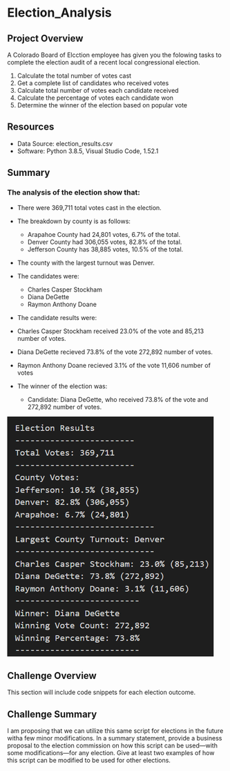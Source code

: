 # Election_Analysis

## Project Overview
A Colorado Board of Elcction employee has given you the folowing tasks to complete the election audit of a recent local congressional election.

1. Calculate the total number of votes cast
2. Get a complete list of candidates who received votes
3. Calculate total number of votes each candidate received
4. Calculate the percentage of votes each candidate won
5. Determine the winner of the election based on popular vote

## Resources
- Data Source: election_results.csv
- Software: Python 3.8.5, Visual Studio Code, 1.52.1

## Summary
### The analysis of the election show that:

- There were 369,711 total votes cast in the election.

- The breakdown by county is as follows:
  * Arapahoe County had 24,801 votes, 6.7% of the total.
  * Denver County had 306,055 votes, 82.8% of the total.
  * Jefferson County has 38,885 votes, 10.5% of the total.

- The county with the largest turnout was Denver. 

- The candidates were:
  - Charles Casper Stockham
  - Diana DeGette
  - Raymon Anthony Doane
  
 - The candidate results were:
  - Charles Casper Stockham received 23.0% of the vote and 85,213 number of votes.
  - Diana DeGette recieved 73.8% of the vote 272,892 number of votes.
  - Raymon Anthony Doane recieved 3.1% of the vote 11,606 number of votes
  
- The winner of the election was:
  - Candidate: Diana DeGette, who received 73.8% of the vote and 272,892 number of votes.
 
 ![Audit Results](https://github.com/Deelacole2/Election_Analysis/blob/main/Resources/results.ss.png) 

## Challenge Overview
 This section will include code snippets for each election outcome.
 
 ## Challenge Summary
 
 I am proposing that we can utilize this same script for elections in the future witha  few minor modifications.
 In a summary statement, provide a business proposal to the election commission on how this script can be used—with some modifications—for any election. Give at least two examples of how this script can be modified to be used for other elections.
 
 
 
 
 
 
 
 
 
 
 
 
 
 
 
 
 
